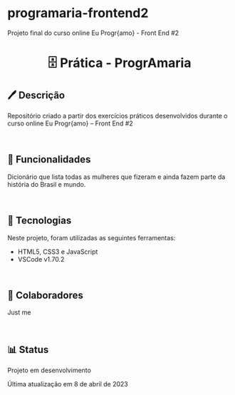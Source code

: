 # programaria-frontend2
Projeto final do curso online Eu Progr{amo} - Front End #2

<h1 align="center">🗄 Prática - ProgrAmaria</h1>

<h2>🖊 Descrição</h2>
<p>Repositório criado a partir dos exercícios práticos desenvolvidos durante o curso online Eu Progr{amo} – Front End #2</p>
<br>
<h2>📝 Funcionalidades</h2>
<p>Dicionário que lista todas as mulheres que fizeram e ainda fazem parte da história do Brasil e mundo.</p>
<br>
<h2>🔧 Tecnologias</h2>
<p>Neste projeto, foram utilizadas as seguintes ferramentas:</p>
<ul>
    <li>HTML5, CSS3 e JavaScript</li>
    <li>VSCode v1.70.2</li>
</ul>
<br>
<h2>🤝 Colaboradores</h2>
<p>Just me</p>
<br>
<h2>📊 Status</h2>
<p>Projeto em desenvolvimento</p>
<p>Última atualização em 8 de abril de 2023</p>